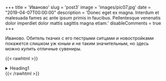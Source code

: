 +++
title = 'Иваново'
slug = 'post3'
image = 'images/pic07.jpg'
date = "2019-04-07T00:00:00"
description = 'Donec eget ex magna. Interdum et malesuada fames ac ante ipsum primis in faucibus. Pellentesque venenatis dolor imperdiet dolor mattis sagittis magna etiam.'
disableComments = true
+++


Иваново. Обитель ткачих с его пестрыми ситцами и новостройками покажется слишком уж юным и не таким значительным, но здесь можно купить отличные сувениры. 

{{< rawhtml >}}
<details>
<summary>Heading1</summary>

some text
+ <details>
    <summary>Heading1.1</summary>

    some more text
    + <details>
        <summary>Heading1.1.1</summary>
        even more text
      </details>
   </details>
</details>
{{< /rawhtml >}}
